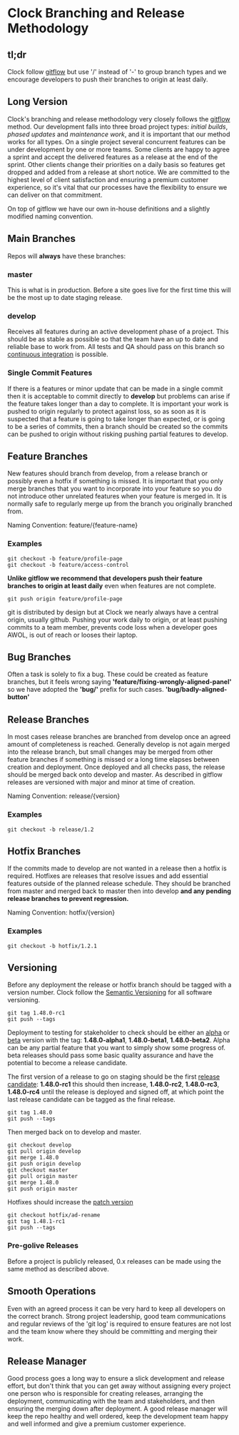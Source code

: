 # Clock Branching and Release Methodology

## tl;dr

Clock follow [gitflow](http://nvie.com/posts/a-successful-git-branching-model/) but
use '/' instead of '-' to group branch types and we encourage developers to push
their branches to origin at least daily.

## Long Version

Clock's branching and release methodology very closely follows the
[gitflow](http://nvie.com/posts/a-successful-git-branching-model/) method. Our
development falls into three broad project types: *initial builds*, *phased
updates* and *maintenance work*, and it is important that our method works for
all types. On a single project several concurrent features can be under
development by one or more teams. Some clients are happy to agree a sprint and
accept the delivered features as a release at the end of the sprint. Other
clients change their priorities on a daily basis so features get dropped and
added from a release at short notice. We are committed to the highest level of
client satisfaction and ensuring a premium customer experience, so it's vital
that our processes have the flexibility to ensure we can deliver on that
commitment.

On top of gitflow we have our own in-house definitions and a slightly modified
naming convention.

## Main Branches

Repos will **always** have these branches:

### master

This is what is in production. Before a site goes live for the first time this
will be the most up to date staging release.

### develop

Receives all features during an active development phase of a project. This
should be as stable as possible so that the team have an up to date and reliable
base to work from. All tests and QA should pass on this branch so [continuous
integration](https://en.wikipedia.org/wiki/Continuous_integration) is possible.

### Single Commit Features

If there is a features or minor update that can be made in a single commit then
it is acceptable to commit directly to **develop** but problems can arise if the
feature takes longer than a day to complete. It is important your work is pushed
to origin regularly to protect against loss, so as soon as it is suspected that
a feature is going to take longer than expected, or is going to be a series of
commits, then a branch should be created so the commits can be pushed to
origin without risking pushing partial features to develop.

## Feature Branches

New features should branch from develop, from a release branch or possibly
even a hotfix if something is missed. It is important that you only merge
branches that you want to incorporate into your feature so you do not introduce
other unrelated features when your feature is merged in. It is normally safe to
regularly merge up from the branch you originally branched from.

Naming Convention: feature/{feature-name}

### Examples

    git checkout -b feature/profile-page
    git checkout -b feature/access-control

**Unlike gitflow we recommend that developers push their feature branches to
origin at least daily** even when features are not complete.

    git push origin feature/profile-page

git is distributed by design but at Clock we nearly always have a central
origin, usually github. Pushing your work daily to origin, or at least pushing
commits to a team member, prevents code loss when a developer goes AWOL, is out
of reach or looses their laptop.

## Bug Branches

Often a task is solely to fix a bug. These could be created as feature branches,
but it feels wrong saying **'feature/fixing-wrongly-aligned-panel'** so we have
adopted the **'bug/'** prefix for such cases. **'bug/badly-aligned-button'**

## Release Branches

In most cases release branches are branched from develop once an agreed amount
of completeness is reached. Generally develop is not again merged into the
release branch, but small changes may be merged from other feature branches if
something is missed or a long time elapses between creation and deployment. Once
deployed and all checks pass, the release should be merged back onto develop and
master. As described in gitflow releases are versioned with major and minor at
time of creation.

Naming Convention: release/{version}

### Examples

    git checkout -b release/1.2

## Hotfix Branches

If the commits made to develop are not wanted in a release then a hotfix is
required. Hotfixes are releases that resolve issues and add essential features
outside of the planned release schedule. They should be branched from master and
merged back to master then into develop **and any pending release branches to
prevent regression.**

Naming Convention: hotfix/{version}

### Examples
    git checkout -b hotfix/1.2.1

## Versioning

Before any deployment the release or hotfix branch should be tagged with a version
number. Clock follow the [Semantic Versioning](http://semver.org/) for all
software versioning.

    git tag 1.48.0-rc1
    git push --tags

Deployment to testing for stakeholder to check should be either an
[alpha](http://en.wikipedia.org/wiki/Software_release_life_cycle#Alpha) or
[beta](http://en.wikipedia.org/wiki/Software_release_life_cycle#Beta) version
with the tag: **1.48.0-alpha1**, **1.48.0-beta1**, **1.48.0-beta2**. Alpha can
be any partial feature that you want to simply show some progress of. beta
releases should pass some basic quality assurance and have the potential to
become a release candidate.

The first version of a release to go on staging should be the first
[release candidate](http://en.wikipedia.org/wiki/Software_release_life_cycle#Release_candidate): **1.48.0-rc1** this should then increase, **1.48.0-rc2**, **1.48.0-rc3**,
**1.48.0-rc4** until the release is deployed and signed off, at which point the
last release candidate can be tagged as the final release.

    git tag 1.48.0
    git push --tags

Then merged back on to develop and master.

    git checkout develop
    git pull origin develop
    git merge 1.48.0
    git push origin develop
    git checkout master
    git pull origin master
    git merge 1.48.0
    git push origin master

Hotfixes should increase the [patch version](http://semver.org/)

    git checkout hotfix/ad-rename
    git tag 1.48.1-rc1
    git push --tags

### Pre-golive Releases

Before a project is publicly released, 0.x releases can be made using the same
method as described above.

## Smooth Operations

Even with an agreed process it can be very hard to keep all developers on the
correct branch. Strong project leadership, good team communications and regular
reviews of the 'git log' is required to ensure features are not lost and the
team know where they should be committing and merging their work.

## Release Manager

Good process goes a long way to ensure a slick development and release effort,
but don't think that you can get away without assigning every project one person
who is responsible for creating releases, arranging the deployment,
communicating with the team and stakeholders, and then ensuring the merging down
after deployment. A good release manager will keep the repo healthy and well
ordered, keep the development team happy and well informed and give a premium
customer experience.
